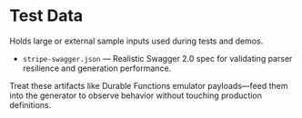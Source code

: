 # Test Data

Holds large or external sample inputs used during tests and demos.
- `stripe-swagger.json` — Realistic Swagger 2.0 spec for validating parser resilience and generation performance.

Treat these artifacts like Durable Functions emulator payloads—feed them into the generator to observe behavior without touching production definitions.
